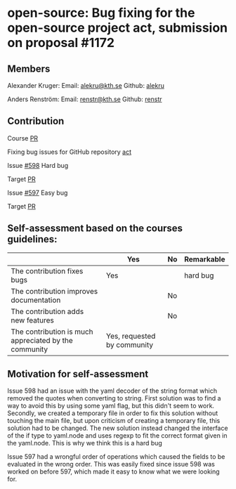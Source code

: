 # open-source: Bug fixing for the open-source project act, submission on proposal #1172

## Members

Alexander Kruger: Email: alekru@kth.se Github: [alekru](http://github.com/thestar19)

Anders Renström: Email: renstr@kth.se Github: [renstr](http://github.com/Renstrom)

## Contribution

Course [PR](https://github.com/KTH/devops-course/pull/1423) 

Fixing bug issues for GitHub repository [act](https://github.com/nektos/act) 


Issue [#598](https://github.com/nektos/act/issues/598) Hard bug

Target [PR](https://github.com/nektos/act/pull/628)


Issue [#597](https://github.com/nektos/act/issues/597) Easy bug

Target [PR](https://github.com/nektos/act/pull/637) 

## Self-assessment based on the courses guidelines:

|                                             | Yes | No | Remarkable |
|-------------------------------------------- | ----|----|-------------|
|The contribution fixes bugs | Yes | | hard bug |
|The contribution improves documentation |  | No | |
|The contribution adds new features |  | No  |  |
|The contribution is much appreciated by the community | Yes, requested by community |  | |

## Motivation for self-assessment

Issue 598 had an issue with the yaml decoder of the string format which removed the quotes when converting to string. First solution was to find a way to avoid this by using some yaml flag, but this didn't seem to work. Secondly, we created a temporary file in order to fix this solution without touching the main file, but upon criticism of creating a temporary file, this solution had to be changed. The new solution instead changed the interface of the if type to yaml.node and uses regexp to fit the correct format given in the yaml.node. 
This is why we think this is a hard bug

Issue 597 had a wrongful order of operations which caused the fields to be evaluated in the wrong order. This was easily fixed since issue 598 was worked on before 597, which made it easy to know what we were looking for. 
